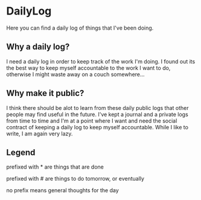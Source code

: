 # DailyLog
Here you can find a daily log of things that I've been doing. 

## Why a daily log?
I need a daily log in order to keep track of the work I'm doing. I found out its the best way to keep myself accountable to the work I want to do, otherwise I might waste away on a couch somewhere...

## Why make it public? 
I think there should be alot to learn from these daily public logs that other people may find useful in the future. I've kept a journal and a private logs from time to time and I'm at a point where I want and need the social contract of keeping a daily log to keep myself accountable. While I like to write, I am again very lazy.

## Legend
prefixed with * are things that are done

prefixed with # are things to do tomorrow, or eventually

no prefix means general thoughts for the day
